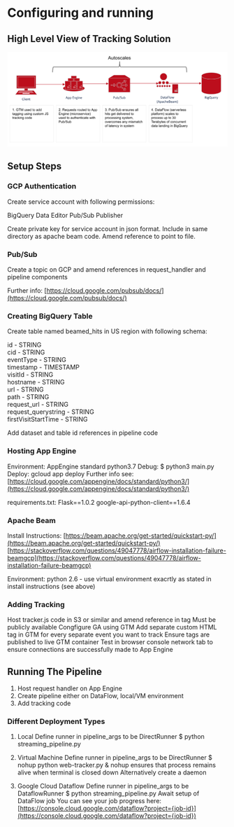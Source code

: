 # Configuring and running

## High Level View of Tracking Solution

![High Level View of Tracking Solution](https://github.com/nkoronka/custom-web-tracking-with-apache-beam/blob/master/high-level-solution.png?raw=true)

## Setup Steps

### GCP Authentication
Create service account with following permissions:

BigQuery Data Editor
Pub/Sub Publisher

Create private key for service account in json format. Include in same directory as apache beam code. Amend reference to point to file.

### Pub/Sub
Create a topic on GCP and amend references in request_handler and pipeline components

Further info: [https://cloud.google.com/pubsub/docs/](https://cloud.google.com/pubsub/docs/)

### Creating BigQuery Table

Create table named beamed_hits in US region with following schema:

  id - STRING<br/>
  cid - STRING<br/>
  eventType - STRING<br/>
  timestamp - TIMESTAMP<br/>
  visitId - STRING<br/>
  hostname - STRING<br/>
  url - STRING<br/>
  path - STRING<br/>
  request_url - STRING<br/>
  request_querystring - STRING<br/>
  firstVisitStartTime - STRING<br/>

Add dataset and table id references in pipeline code


### Hosting App Engine

Environment: AppEngine standard python3.7
Debug: $ python3 main.py
Deploy: gcloud app deploy
Further info see: [https://cloud.google.com/appengine/docs/standard/python3/](https://cloud.google.com/appengine/docs/standard/python3/)

requirements.txt:
  Flask==1.0.2
  google-api-python-client==1.6.4


### Apache Beam

Install Instructions:
[https://beam.apache.org/get-started/quickstart-py/](https://beam.apache.org/get-started/quickstart-py/)
[https://stackoverflow.com/questions/49047778/airflow-installation-failure-beamgcp](https://stackoverflow.com/questions/49047778/airflow-installation-failure-beamgcp)

Environment: python 2.6 - use virtual environment exacrtly as stated in install instructions (see above)


### Adding Tracking

Host tracker.js code in S3 or similar and amend reference in tag
Must be publicly available
Congfigure GA using GTM
Add separate custom HTML tag in GTM for every separate event you want to track
Ensure tags are published to live GTM container
Test in browser console network tab to ensure connections are successfully made to App Engine


## Running The Pipeline

1. Host request handler on App Engine
2. Create pipeline either on DataFlow, local/VM environment
3. Add tracking code


### Different Deployment Types

1. Local
  Define runner in pipeline_args to be DirectRunner
  $ python streaming_pipeline.py

2. Virtual Machine
  Define runner in pipeline_args to be DirectRunner
  $ nohup python web-tracker.py &
  nohup ensures that process remains alive when terminal is closed down
  Alternatively create a daemon

3. Google Cloud Dataflow
  Define runner in pipeline_args to be DataflowRunner
  $ python streaming_pipeline.py
  Await setup of DataFlow job
  You can see your job progress here: [https://console.cloud.google.com/dataflow?project={job-id}](https://console.cloud.google.com/dataflow?project={job-id})

